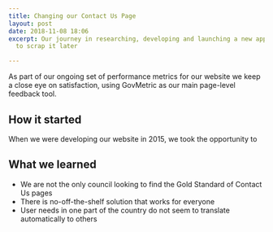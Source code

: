 ```yaml
---
title: Changing our Contact Us Page
layout: post
date: 2018-11-08 18:06
excerpt: Our journey in researching, developing and launching a new approach, only
  to scrap it later

---
```

As part of our ongoing set of performance metrics for our website we keep a close eye on satisfaction, using GovMetric as our main page-level feedback tool.

## How it started

When we were developing our website in 2015, we took the opportunity to 

## What we learned

* We are not the only council looking to find the Gold Standard of Contact Us pages
* There is no-off-the-shelf solution that works for everyone
* User needs in one part of the country do not seem to translate automatically to others